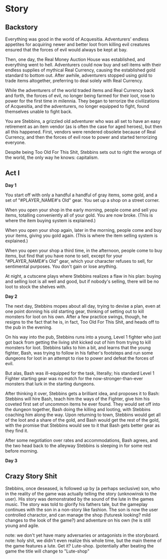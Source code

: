 Story
=====

Backstory
---------

Everything was good in the world of Acquesitia. Adventurers' endless appetites for acquiring newer and better loot from killing evil creatures ensured that the forces of evil would always be kept at bay.

Then, one day, the Real Money Auction House was established, and everything went to hell. Adventurers could now buy and sell items with their endless supplies of mythical Real Currency, causing the established gold standard to bottom out. After awhile, adventurers stopped using gold to trade items altogether, preferring to deal solely with Real Currency.

While the adventurers of the world traded items and Real Currency back and forth, the forces of evil, no longer being farmed for their loot, rose to power for the first time in milennia. They began to terrorize the civilizations of Acquesitia, and the adventurers, no longer equipped to fight, found themselves unable to fight back.

You are Stebbins, a grizzled old adventurer who was all set to have an easy retirement as an item vendor (as is often the case for aged heroes), but then all this happened. First, vendors were rendered obsolete because of Real Currency, and then the forces of evil rose to power and started terrorizing everyone.

Despite being Too Old For This Shit, Stebbins sets out to right the wrongs of the world, the only way he knows: capitalism.


Act I
-----

__Day 1__

You start off with only a handful a handful of gray items, some gold, and a set of "#PLAYER_NAME#'s Old" gear. You set up a shop on a street corner.

When you open your shop in the early morning, people come and sell you items, totalling conveniently all of your gold. You are now broke. (This is where the item buying system is explained.)

When you open your shop again, later in the morning, people come and buy your items, giving you gold again. (This is where the item selling system is explained.)

When you open your shop a third time, in the afternoon, people come to buy items, but find that you have none to sell, except for your "#PLAYER_NAME#'s Old" gear, which your character refuses to sell, for sentimental purposes. You don't gain or lose anything.

At night, a cutscene plays where Stebbins realizes a flaw in his plan: buying and selling loot is all well and good, but if nobody's selling, there will be no loot to stock the shelves with.

__Day 2__

The next day, Stebbins mopes about all day, trying to devise a plan, even at one point donning his old starting gear, thinking of setting out to kill monsters for loot on his own. After a few practice swings, though, he resigns to the fact that he is, in fact, Too Old For This Shit, and heads off to the pub in the evening.

On his way into the pub, Stebbins runs into a young, Level 1 fighter who just got back from getting the living shit kicked out of him from trying to kill monsters for loot. Stebbins talks to him a bit, and learns that the young fighter, Bash, was trying to follow in his father's footsteps and run some dungeons for loot in an attempt to rise to power and defeat the forces of evil.

But alas, Bash was ill-equipped for the task, literally; his standard Level 1 Fighter starting gear was no match for the now-stronger-than-ever monsters that lurk in the starting dungeons.

After thinking it over, Stebbins gets a brilliant idea, and proposes it to Bash: Stebbins will hire Bash, teach him the ways of the Fighter, give him his coveted first set of uncommon items he ever found. They would set off into the dungeon together, Bash doing the killing and looting, with Stebbins coaching him along the way. Upon returning to town, Stebbins would get all of the loot and a share of the gold, and Bash would get the rest of the gold, with the promise that Stebbins would see to it that Bash gets better gear as they find it.

After some negotiation over rates and accommodations, Bash agrees, and the two head back to the alleyway Stebbins is sleeping in for some rest before morning.

__Day 3__


Crazy Story Shit
----------------

Stebbins, once deseased, is followed up by (a perhaps seclusive) son, who in the reality of the game was actually telling the story (unknowinsk to the user). His story was demonstrated by the sound of the lute in the games music. The story was told to glorify his fathers tale, but the gameplay continues with the son in a non-story like fashion. The son is now the user controlled charactor, and can manage the shop (futuresk looking? mild changes to the look of the game?) and adventure on his own (he is still young and agile. 

note: we don't yet have many adversaries or antagonists in the storyboard. 
note: holy shit, we didn't even realize this whole time, but the main theme of the game features a lute. Get it? Lute-shop. (potentially after beating the game the title will change to "Lute-shop"
